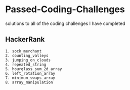 # Passed-Coding-Challenges
solutions to all of the coding challenges I have completed
## HackerRank
    1. sock_merchant
    2. counting_valleys
    3. jumping_on_clouds
    4. repeated_string
    5. hourglass_sum_2d_array
    6. left_rotation_array
    7. minimum_swaps_array
    8. array_manipulation